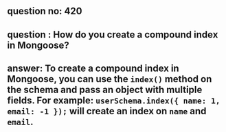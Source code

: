 
      
## question no: 420

## question : How do you create a compound index in Mongoose?

## answer: To create a compound index in Mongoose, you can use the `index()` method on the schema and pass an object with multiple fields. For example: `userSchema.index({ name: 1, email: -1 });` will create an index on `name` and `email`.
      